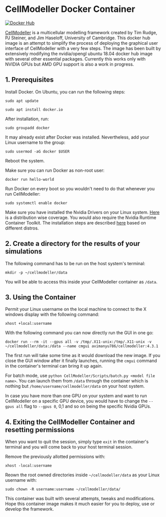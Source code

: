 # CellModeller Docker Container
[![Docker Hub](https://img.shields.io/docker/v/avimanyu786/cellmodeller/4.3.1?label=Docker%20Hub)](https://hub.docker.com/r/avimanyu786/cellmodeller)

[CellModeller](https://haselofflab.github.io/CellModeller) is a multicellular modelling framework created by Tim Rudge, PJ Steiner, and Jim Haseloff, University of Cambridge. This docker hub image is an attempt to simplify the process of deploying the graphical user interface of CellModeller with a very few steps. The image has been built by extensively modifying the nvidia/opengl ubuntu 18.04 docker hub image with several other essential packages. Currently this works only with NVIDIA GPUs but AMD GPU support is also a work in progress.

## 1. Prerequisites

Install Docker. On Ubuntu, you can run the following steps:

`sudo apt update`

`sudo apt install docker.io`

After installation, run:

`sudo groupadd docker`

It may already exist after Docker was installed. Nevertheless, add your Linux username to the group:

`sudo usermod -aG docker $USER`

Reboot the system.

Make sure you can run Docker as non-root user:

`docker run hello-world`

Run Docker on every boot so you wouldn't need to do that whenever you run CellModeller:

`sudo systemctl enable docker`

Make sure you have installed the Nvidia Drivers on your Linux system. [Here](https://linuxhint.com/install-nvidia-drivers-linux/) is a distribution wise coverage. You would also require the Nvidia Runtime Container Toolkit. The installation steps are described [here](https://github.com/NVIDIA/nvidia-docker) based on different distros.


## 2. Create a directory for the results of your simulations

The following command has to be run on the host system's terminal:

`mkdir -p ~/cellmodeller/data`

You will be able to access this inside your CellModeller container as `/data`.

## 3. Using the Container

Permit your Linux username on the local machine to connect to the X windows display with the following command:

`xhost +local:username`

With the following command you can now directly run the GUI in one go:

`docker run --rm -it --gpus all -v /tmp/.X11-unix:/tmp/.X11-unix -v ~/cellmodeller/data:/data --name cmgui avimanyu786/cellmodeller:4.3.1`

The first run will take some time as it would download the new image. If you close the GUI window after it finally launches, running the `cmgui` command in the container's terminal can bring it up again.

For batch mode, use `python CellModeller/Scripts/batch.py <model file name>`. You can launch them from `/data` through the container which is nothing but `/home/username/cellmodeller/data` on your host system.

In case you have more than one GPU on your system and want to run CellModeller on a specific GPU device, you would have to change the `--gpus all` flag to `--gpus 0`, 0,1 and so on being the specific Nvidia GPUs.

## 4. Exiting the CellModeller Container and resetting permissions

When you want to quit the session, simply type `exit` in the container's terminal and you will come back to your host terminal session.

Remove the previously allotted permissions with:

`xhost -local:username`

Reown the root owned directories inside `~/cellmodeller/data` as your Linux username with:

`sudo chown -R username:username ~/cellmodeller/data/`

This container was built with several attempts, tweaks and modifications. Hope this container image makes it much easier for you to deploy, use or develop the framework.
